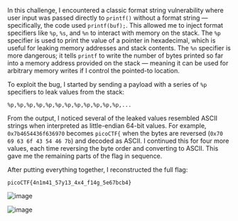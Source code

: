 In this challenge, I encountered a classic format string vulnerability where user input was passed directly to `printf()` without a format string — specifically, the code used `printf(buf);`. This allowed me to inject format specifiers like `%p`, `%s`, and `%n` to interact with memory on the stack. The `%p` specifier is used to print the value of a pointer in hexadecimal, which is useful for leaking memory addresses and stack contents. The `%n` specifier is more dangerous; it tells `printf` to write the number of bytes printed so far into a memory address provided on the stack — meaning it can be used for arbitrary memory writes if I control the pointed-to location.

To exploit the bug, I started by sending a payload with a series of `%p` specifiers to leak values from the stack:

```
%p,%p,%p,%p,%p,%p,%p,%p,%p,%p,%p,%p,...
```

From the output, I noticed several of the leaked values resembled ASCII strings when interpreted as little-endian 64-bit values. For example, `0x7b4654436f636970` becomes `picoCTF{` when the bytes are reversed (`0x70 69 63 6f 43 54 46 7b`) and decoded as ASCII. I continued this for four more values, each time reversing the byte order and converting to ASCII. This gave me the remaining parts of the flag in sequence.

After putting everything together, I reconstructed the full flag:

```
picoCTF{4n1m41_57y13_4x4_f14g_5e67bcb4}
```
![image](https://github.com/user-attachments/assets/e4cd26ce-cebb-476f-8737-9be62a1c0e27)

![image](https://github.com/user-attachments/assets/00e0ce7b-b848-4f2a-9fae-89b78954de80)
